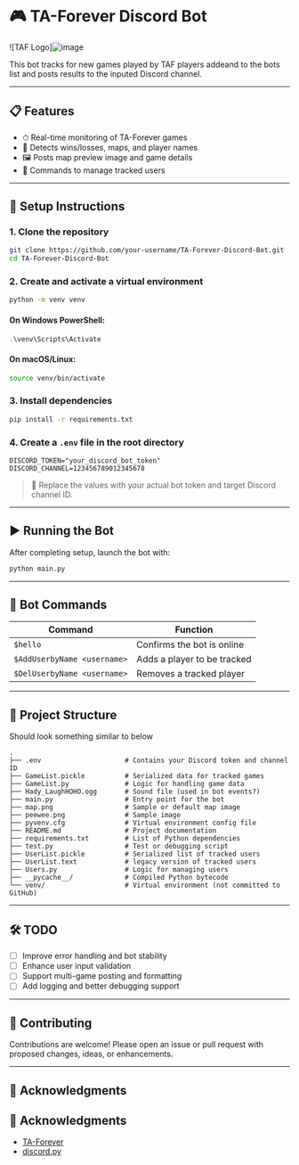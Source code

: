 # 🎮 TA-Forever Discord Bot
![TAF Logo]![image](https://github.com/user-attachments/assets/b6c512fd-9fa3-4297-860a-f11f74189c31)

This bot tracks for new games played by TAF players addeand to the bots list and posts results to the inputed Discord channel.

---

## 📋 Features

- ⏱ Real-time monitoring of TA-Forever games
- 🧠 Detects wins/losses, maps, and player names
- 🖼 Posts map preview image and game details
- 💬 Commands to manage tracked users

---

## 🚀 Setup Instructions

### 1. Clone the repository

```bash
git clone https://github.com/your-username/TA-Forever-Discord-Bot.git
cd TA-Forever-Discord-Bot
```

### 2. Create and activate a virtual environment

```bash
python -m venv venv
```

#### On Windows PowerShell:
```powershell
.\venv\Scripts\Activate
```

#### On macOS/Linux:
```bash
source venv/bin/activate
```

### 3. Install dependencies

```bash
pip install -r requirements.txt
```

### 4. Create a `.env` file in the root directory

```env
DISCORD_TOKEN="your_discord_bot_token"
DISCORD_CHANNEL=123456789012345678
```

> 📝 Replace the values with your actual bot token and target Discord channel ID.

---

## ▶️ Running the Bot

After completing setup, launch the bot with:

```bash
python main.py
```

---

## 💬 Bot Commands

| Command                      | Function                                 |
|-----------------------------|------------------------------------------|
| `$hello`                    | Confirms the bot is online               |
| `$AddUserbyName <username>` | Adds a player to be tracked              |
| `$DelUserbyName <username>` | Removes a tracked player                 |

---

## 📁 Project Structure
Should look something similar to below

```
.
├── .env                     # Contains your Discord token and channel ID
├── GameList.pickle          # Serialized data for tracked games
├── GameList.py              # Logic for handling game data
├── Hady_LaughHOHO.ogg       # Sound file (used in bot events?)
├── main.py                  # Entry point for the bot
├── map.png                  # Sample or default map image
├── peewee.png               # Sample image
├── pyvenv.cfg               # Virtual environment config file
├── README.md                # Project documentation
├── requirements.txt         # List of Python dependencies
├── test.py                  # Test or debugging script
├── UserList.pickle          # Serialized list of tracked users
├── UserList.text            # legacy version of tracked users
├── Users.py                 # Logic for managing users
├── __pycache__/             # Compiled Python bytecode
└── venv/                    # Virtual environment (not committed to GitHub)
```

---

## 🛠 TODO

- [ ] Improve error handling and bot stability
- [ ] Enhance user input validation
- [ ] Support multi-game posting and formatting
- [ ] Add logging and better debugging support

---

## 🤝 Contributing

Contributions are welcome! Please open an issue or pull request with proposed changes, ideas, or enhancements.

---

## 🙏 Acknowledgments
## 🙏 Acknowledgments

- [TA-Forever](https://www.taforever.com/)
- [discord.py](https://discordpy.readthedocs.io/)
